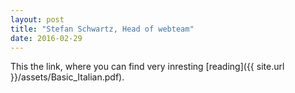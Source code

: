 ```yaml
---
layout: post
title: "Stefan Schwartz, Head of webteam"
date: 2016-02-29
---
```


This the link, where you can find very inresting [reading]({{ site.url }}/assets/Basic_Italian.pdf).


